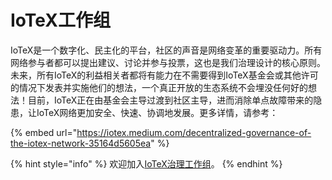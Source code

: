 # IoTeX工作组

IoTeX是一个数字化、民主化的平台，社区的声音是网络变革的重要驱动力。所有网络参与者都可以提出建议、讨论并参与投票，这也是我们治理设计的核心原则。未来，所有IoTeX的利益相关者都将有能力在不需要得到IoTeX基金会或其他许可的情况下发表并实施他们的想法，一个真正开放的生态系统不会埋没任何好的想法！目前，IoTeX正在由基金会主导过渡到社区主导，进而消除单点故障带来的隐患，让IoTeX网络更加安全、快速、协调地发展。更多详情，请参考：

{% embed url="https://iotex.medium.com/decentralized-governance-of-the-iotex-network-35164d5605ea" %}

{% hint style="info" %}
欢迎加入[IoTeX治理工作组](https://iotex.typeform.com/to/MwViH9HX)。
{% endhint %}

